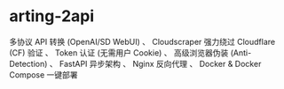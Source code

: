 # arting-2api
多协议 API 转换 (OpenAI/SD WebUI) 、 Cloudscraper 强力绕过 Cloudflare (CF) 验证 、 Token 认证 (无需用户 Cookie) 、 高级浏览器伪装 (Anti-Detection) 、 FastAPI 异步架构 、 Nginx 反向代理 、 Docker &amp; Docker Compose 一键部署
